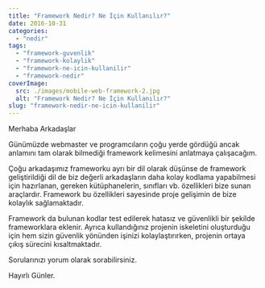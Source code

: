 ```yaml
---
title: "Framework Nedir? Ne İçin Kullanılır?"
date: 2016-10-31
categories: 
  - "nedir"
tags: 
  - "framework-guvenlik"
  - "framework-kolaylik"
  - "framework-ne-icin-kullanilir"
  - "framework-nedir"
coverImage:
  src: ./images/mobile-web-framework-2.jpg
  alt: "Framework Nedir? Ne İçin Kullanılır?"
slug: "framework-nedir-ne-icin-kullanilir"
---
```


Merhaba Arkadaşlar

Günümüzde webmaster ve programcıların çoğu yerde gördüğü ancak anlamını tam olarak bilmediği framework kelimesini anlatmaya çalışacağım.<!--more-->

Çoğu arkadaşımız frameworku ayrı bir dil olarak düşünse de framework geliştirildiği dil de biz değerli arkadaşların daha kolay kodlama yapabilmesi için hazırlanan, gereken kütüphanelerin, sınıfları vb. özellikleri bize sunan araçlardır. Framework bu özellikleri sayesinde proje gelişimin de bize kolaylık sağlamaktadır.

Framework da bulunan kodlar test edilerek hatasız ve güvenlikli bir şekilde frameworklara eklenir. Ayrıca kullandığınız projenin iskeletini oluşturduğu için hem sizin güvenlik yönünden işinizi kolaylaştırırken, projenin ortaya çıkış sürecini kısaltmaktadır.

Sorularınızı yorum olarak sorabilirsiniz.

Hayırlı Günler.
